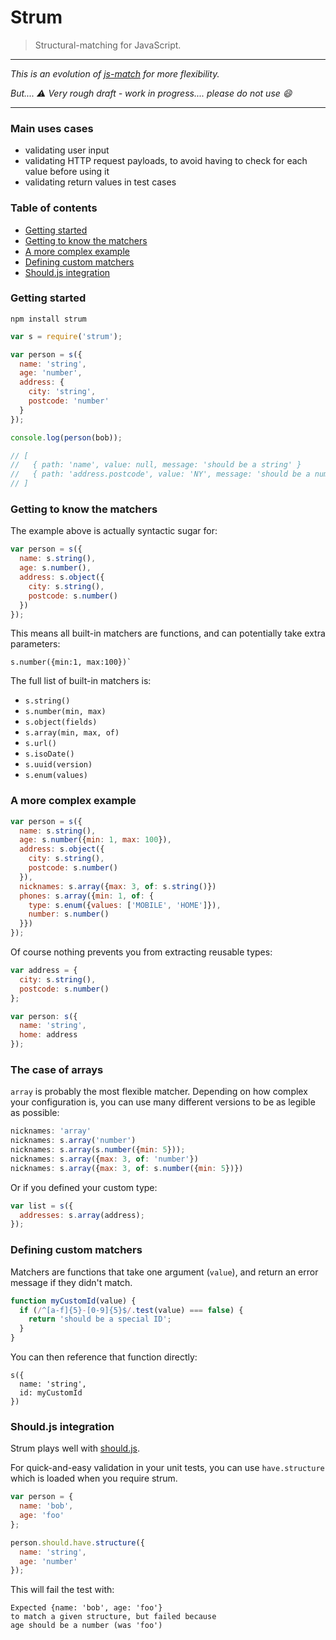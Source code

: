 # Strum

> Structural-matching for JavaScript.

---

*This is an evolution of [js-match](https://github.com/TabDigital/js-match) for more flexibility.*
 
*But.... :warning: Very rough draft - work in progress.... please do not use :smile:*

---

### Main uses cases

- validating user input
- validating HTTP request payloads, to avoid having to check for each value before using it
- validating return values in test cases


### Table of contents

- [Getting started](#)
- [Getting to know the matchers](#)
- [A more complex example](#)
- [Defining custom matchers](#)
- [Should.js integration](#)


### Getting started

```
npm install strum
```

```js
var s = require('strum');

var person = s({
  name: 'string',
  age: 'number',
  address: {
    city: 'string',
    postcode: 'number'
  }
});

console.log(person(bob));

// [
//   { path: 'name', value: null, message: 'should be a string' }
//   { path: 'address.postcode', value: 'NY', message: 'should be a number' }
// ]
```

### Getting to know the matchers

The example above is actually syntactic sugar for:

```js
var person = s({
  name: s.string(),
  age: s.number(),
  address: s.object({
    city: s.string(),
    postcode: s.number()
  })
});
```

This means all built-in matchers are functions,
and can potentially take extra parameters:

```
s.number({min:1, max:100})`
```

The full list of built-in matchers is:

- `s.string()`
- `s.number(min, max)`
- `s.object(fields)`
- `s.array(min, max, of)`
- `s.url()`
- `s.isoDate()`
- `s.uuid(version)`
- `s.enum(values)`

### A more complex example

```js
var person = s({
  name: s.string(),
  age: s.number({min: 1, max: 100}),
  address: s.object({
    city: s.string(),
    postcode: s.number()
  }),
  nicknames: s.array({max: 3, of: s.string()})
  phones: s.array({min: 1, of: {
    type: s.enum({values: ['MOBILE', 'HOME']}),
    number: s.number()
  }})
});
```

Of course nothing prevents you from extracting reusable types:

```js
var address = {
  city: s.string(),
  postcode: s.number()
};

var person: s({
  name: 'string',
  home: address
});
```

### The case of arrays

`array` is probably the most flexible matcher.
Depending on how complex your configuration is,
you can use many different versions to be as legible as possible:

```js
nicknames: 'array'
nicknames: s.array('number')
nicknames: s.array(s.number({min: 5}));
nicknames: s.array({max: 3, of: 'number'})
nicknames: s.array({max: 3, of: s.number({min: 5})})
```

Or if you defined your custom type:

```js
var list = s({
  addresses: s.array(address);
});
```

### Defining custom matchers

Matchers are functions that take one argument (`value`),
and return an error message if they didn't match.


```js
function myCustomId(value) {
  if (/^[a-f]{5}-[0-9]{5}$/.test(value) === false) {
    return 'should be a special ID';
  }
}
```

You can then reference that function directly:

```
s({
  name: 'string',
  id: myCustomId
})
```

### Should.js integration

Strum plays well with [should.js](#).

For quick-and-easy validation in your unit tests, you can use `have.structure`
which is loaded when you require strum.

```js
var person = {
  name: 'bob',
  age: 'foo'
};

person.should.have.structure({
  name: 'string',
  age: 'number'
});
```

This will fail the test with:

```
Expected {name: 'bob', age: 'foo'}
to match a given structure, but failed because
age should be a number (was 'foo')
```
